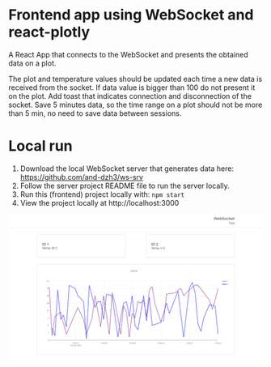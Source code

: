 # Frontend app using WebSocket and react-plotly

A React App that connects to the WebSocket and presents the obtained data on a plot.

The plot and temperature values should be updated each time a new data is received from the socket.
If data value is bigger than 100 do not present it on the plot.
Add toast that indicates connection and disconnection of the socket.
Save 5 minutes data, so the time range on a plot should not be more than 5 min, no need to save data between sessions.


# Local run
1. Download the local WebSocket server that generates data here: https://github.com/and-dzh3/ws-srv
2. Follow the server project README file to run the server locally.
3. Run this (frontend) project locally with: `npm start`
4. View the project locally at http://localhost:3000

![image info](./pictures/screenshot.png)
